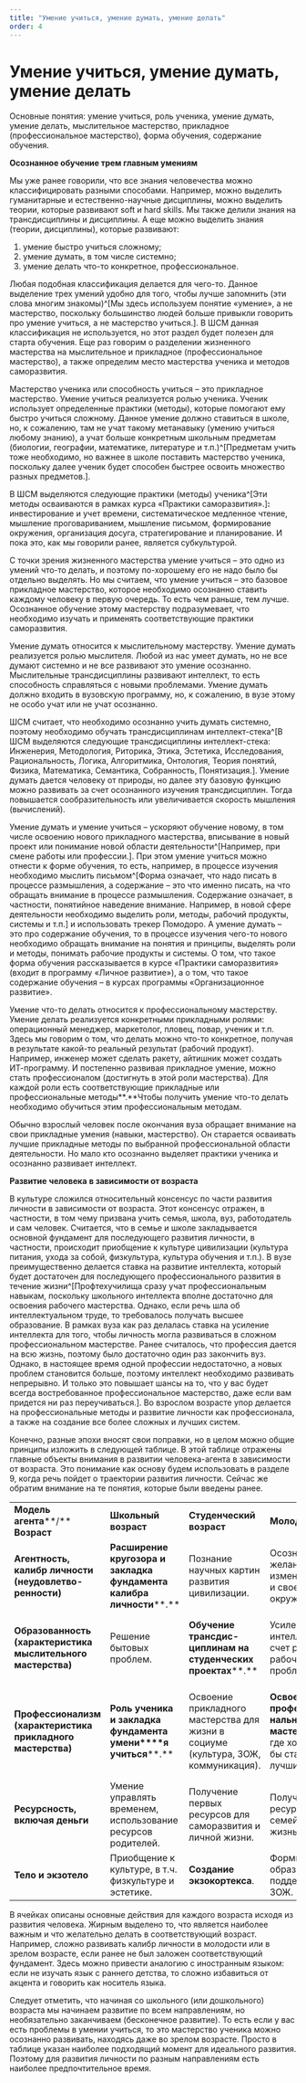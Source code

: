 ```yaml
---
title: "Умение учиться, умение думать, умение делать"
order: 4
---
```


# Умение учиться, умение думать, умение делать

Основные понятия: умение учиться, роль ученика, умение думать, умение делать, мыслительное мастерство, прикладное (профессиональное мастерство), форма обучения, содержание обучения.

**Осознанное обучение трем главным умениям**

Мы уже ранее говорили, что все знания человечества можно классифицировать разными способами. Например, можно выделить гуманитарные и естественно-научные дисциплины, можно выделить теории, которые развивают soft и hard skills. Мы также делили знания на трансдисциплины и дисциплины. А еще можно выделить знания (теории, дисциплины), которые развивают:

1. умение быстро учиться сложному;
2. умение думать, в том числе системно;
3. умение делать что-то конкретное, профессиональное.

Любая подобная классификация делается для чего-то. Данное выделение трех умений удобно для того, чтобы лучше запомнить (эти слова многим знакомы)^[Мы здесь используем понятие «умение», а не мастерство, поскольку большинство людей больше привыкли говорить про умение учиться, а не мастерство учиться.]. В ШСМ данная классификация не используется, но этот раздел будет полезен для старта обучения. Еще раз говорим о разделении жизненного мастерства на мыслительное и прикладное (профессиональное мастерство), а также определим место мастерства ученика и методов саморазвития.

Мастерство ученика или способность учиться – это прикладное мастерство. Умение учиться реализуется ролью ученика. Ученик использует определенные практики (методы), которые помогают ему быстро учиться сложному. Данное умение должно ставиться в школе, но, к сожалению, там не учат такому метанавыку (умению учиться любому знанию), а учат больше конкретным школьным предметам (биологии, географии, математике, литературе и т.п.)^[Предметам учить тоже необходимо, но важнее в школе поставить мастерство ученика, поскольку далее ученик будет способен быстрее освоить множество разных предметов.].

В ШСМ выделяются следующие практики (методы) ученика^[Эти методы осваиваются в рамках курса «Практики саморазвития».]**:** инвестирование и учет времени, систематическое медленное чтение, мышление проговариванием, мышление письмом, формирование окружения, организация досуга, стратегирование и планирование. И пока это, как мы говорили ранее, является субкультурой.

С точки зрения жизненного мастерства умение учиться – это одно из умений что-то делать, и поэтому по-хорошему его не надо было бы отдельно выделять. Но мы считаем, что умение учиться – это базовое прикладное мастерство, которое необходимо осознанно ставить каждому человеку в первую очередь. То есть чем раньше, тем лучше. Осознанное обучение этому мастерству подразумевает, что необходимо изучать и применять соответствующие практики саморазвития.

Умение думать относится к мыслительному мастерству. Умение думать реализуется ролью мыслителя. Любой из нас умеет думать, но не все думают системно и не все развивают это умение осознанно. Мыслительные трансдисциплины развивают интеллект, то есть способность справляться с новыми проблемами. Умение думать должно входить в вузовскую программу, но, к сожалению, в вузе этому не особо учат или не учат осознанно.

ШСМ считает, что необходимо осознанно учить думать системно, поэтому необходимо обучать трансдисциплинам интеллект-стека^[В ШСМ выделяются следующие трансдисциплины интеллект-стека: Инженерия, Методология, Риторика, Этика, Эстетика, Исследования, Рациональность, Логика, Алгоритмика, Онтология, Теория понятий, Физика, Математика, Семантика, Собранность, Понятизация.]. Умение думать дается человеку от природы, но далее эту базовую функцию можно развивать за счет осознанного изучения трансдисциплин. Тогда повышается сообразительность или увеличивается скорость мышления (вычислений).

Умение думать и умение учиться – ускоряют обучение новому, в том числе освоению нового прикладного мастерства, вписывание в новый проект или понимание новой области деятельности^[Например, при смене работы или профессии.]. При этом умение учиться можно отнести к форме обучения, то есть, например, в процессе изучения необходимо мыслить письмом^[Форма означает, что надо писать в процессе размышления, а содержание – это что именно писать, на что обращать внимание в процессе размышления. Содержание означает, в частности, понятийное наведение внимание. Например, в новой сфере деятельности необходимо выделить роли, методы, рабочий продукты, системы и т.п.] и использовать трекер Помодоро. А умение думать – это про содержание обучения, то в процессе изучения чего-то нового необходимо обращать внимание на понятия и принципы, выделять роли и методы, понимать рабочие продукты и системы. О том, что такое форма обучения рассказывается в курсе «Практики саморазвития» (входит в программу «Личное развитие»), а о том, что такое содержание обучения – в курсах программы «Организационное развитие».

Умение что-то делать относится к профессиональному мастерству. Умение делать реализуется конкретными прикладными ролями: операционный менеджер, маркетолог, пловец, повар, ученик и т.п. Здесь мы говорим о том, что делать можно что-то конкретное, получая в результате какой-то реальный результат (рабочий продукт). Например, инженер может сделать ракету, айтишник может создать ИТ-программу. И постепенно развивая прикладное умение, можно стать профессионалом (достигнуть в этой роли мастерства). Для каждой роли есть соответствующие прикладные или профессиональные методы**.**Чтобы получить умение что-то делать необходимо обучиться этим профессиональным методам.

Обычно взрослый человек после окончания вуза обращает внимание на свои прикладные умения (навыки, мастерство). Он старается осваивать лучшие прикладные методы по выбранной профессиональной области деятельности. Но мало кто осознанно выделяет практики ученика и осознанно развивает интеллект.

**Развитие** **человека** **в зависимости от возраста**

В культуре сложился относительный консенсус по части развития личности в зависимости от возраста. Этот консенсус отражен, в частности, в том чему призвана учить семья, школа, вуз, работодатель и сам человек. Считается, что в семье и школе закладывается основной фундамент для последующего развития личности, в частности, происходит приобщение к культуре цивилизации (культура питания, ухода за собой, физкультура, культура обучения и т.п.). В вузе преимущественно делается ставка на развитие интеллекта, который будет достаточен для последующего профессионального развития в течение жизни^[Профтехучилища сразу учат профессиональным навыкам, поскольку школьного интеллекта вполне достаточно для освоения рабочего мастерства. Однако, если речь шла об интеллектуальном труде, то требовалось получать высшее образование. В рамках вуза как раз делалась ставка на усиление интеллекта для того, чтобы личность могла развиваться в сложном профессиональном мастерстве. Ранее считалось, что профессия дается на всю жизнь, поэтому было достаточно один раз закончить вуз. Однако, в настоящее время одной профессии недостаточно, а новых проблем становится больше, поэтому интеллект необходимо развивать непрерывно. И только это повышает шансы на то, что у вас будет всегда востребованное профессиональное мастерство, даже если вам придется ни раз переучиваться.]. Во взрослом возрасте упор делается на профессиональные методы и развитие личности как профессионала, а также на создание все более сложных и лучших систем.

Конечно, разные эпохи вносят свои поправки, но в целом можно общие принципы изложить в следующей таблице. В этой таблице отражены главные объекты внимания в развитии человека-агента в зависимости от возраста. Это понимание как основу будем использовать в разделе 9, когда речь пойдет о траектории развития личности. Сейчас же обратим внимание на те понятия, которые были введены ранее.

|  |  |  |  |  |
| --- | --- | --- | --- | --- |
| **Модель** **агента****/**  **Возраст** | **Школьный возраст** | **Студенческий возраст** | **Молодость** | **Зрелый возраст** |
| **Агентность, калибр личности (н****еудовлетво-ренности****)** | **Расширение кругозора** **и закладка фундамента калибра личности****.** | Познание научных картин развития цивилизации. | Осознанное желание изменить себя и свое окружение. | Осознанное желание изменить мир. |
| **Образованность (характеристика мыслительного мастерства)** | Решение бытовых проблем. | **Обучение трансдис-циплинам на студенческих проектах****.** | Усиление интеллекта за счет решения рабочих проблем. | Развитие интеллекта за счет оргразвития и обучения других. |
| **Профессионализм (характеристика прикладного мастерства)** | **Роль ученика и** **закладка фундамента** **умени****я** **учиться****.** | Освоение прикладного мастерства для жизни в социуме (культура, ЗОЖ, коммуникация). | **Освоение профессио-нального мастерства****, где хотелось бы стать лучшим.** | Освоение необходимых и разных методов для работы на высоких системных уровнях. |
| **Ресурс****ность****, включая деньги** | Умение управлять временем, использование ресурсов родителей. | Получение первых ресурсов для саморазвития и личной жизни. | Получение ресурсов на семейную жизнь. | **Накопление и доступ к ресурсам для своих проектов****.** |
| **Тело** **и экзотело** | Приобщение к культуре, в т.ч. физкультуре и эстетике. | **Создание экзокортекса**. | Формирование образа и поддержание ЗОЖ. | Развитие экзотела |

В ячейках описаны основные действия для каждого возраста исходя из развития человека. Жирным выделено то, что является наиболее важным и что желательно делать в соответствующий возраст. Например, сложно развивать калибр личности в молодости или в зрелом возрасте, если ранее не был заложен соответствующий фундамент. Здесь можно привести аналогию с иностранным языком: если не изучать язык с раннего детства, то сложно избавиться от акцента и говорить как носитель языка.

Следует отметить, что начиная со школьного (или дошкольного) возраста мы начинаем развитие по всем направлениям, но необязательно заканчиваем (бесконечное развитие). То есть если у вас есть проблемы в умении учиться, то это мастерство ученика можно осознанно развивать, находясь даже во зрелом возрасте. Просто в таблице указан наиболее подходящий момент для идеального развития. Поэтому для развития личности по разным направлениям есть наиболее предпочтительное время.